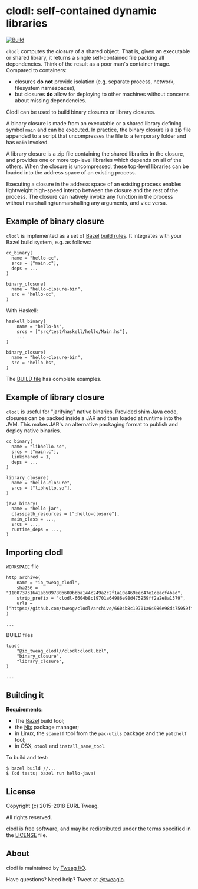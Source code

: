 # clodl: self-contained dynamic libraries

[![Build](https://github.com/tweag/clodl/actions/workflows/build.yml/badge.svg?branch=master)](https://github.com/tweag/clodl/actions/workflows/build.yml)

`clodl` computes the *closure* of a shared object. That is, given
an executable or shared library, it returns a single self-contained
file packing all dependencies. Think of the result as a poor man's
container image. Compared to containers:

* closures **do not** provide isolation (e.g. separate process,
  network, filesystem namespaces),
* but closures **do** allow for deploying to other machines without
  concerns about missing dependencies.

Clodl can be used to build binary closures or library closures.

A binary closure is made from an executable or a shared library
defining symbol `main` and can be executed. In practice, the binary
closure is a zip file appended to a script that uncompresses the file
to a temporary folder and has `main` invoked.

A library closure is a zip file containing the shared libraries in
the closure, and provides one or more top-level libraries which depends on all of
the others. When the closure is uncompressed, these top-level libraries
can be loaded into the address space of an existing process.

Executing a closure in the address space of an existing process
enables lightweight high-speed interop between the closure and the
rest of the process. The closure can natively invoke any function in
the process without marshalling/unmarshalling any arguments, and vice
versa.

## Example of binary closure

`clodl` is implemented as a set
of [Bazel][bazel] [build rules][bazel-rules]. It integrates with your
Bazel build system, e.g. as follows:

```
cc_binary(
  name = "hello-cc",
  srcs = ["main.c"],
  deps = ...
)

binary_closure(
  name = "hello-closure-bin",
  src = "hello-cc",
)
```

With Haskell:

```
haskell_binary(
    name = "hello-hs",
    srcs = ["src/test/haskell/hello/Main.hs"],
	...
)

binary_closure(
  name = "hello-closure-bin",
  src = "hello-hs",
)
```

The [BUILD file](BUILD) has complete examples.

[bazel]: https://bazel.build
[bazel-rules]: https://docs.bazel.build/versions/master/skylark/rules.html

## Example of library closure

`clodl` is useful for "jarifying" native binaries. Provided shim Java
code, closures can be packed inside a JAR and then loaded at runtime
into the JVM. This makes JAR's an alternative packaging format to
publish and deploy native binaries.

```
cc_binary(
  name = "libhello.so",
  srcs = ["main.c"],
  linkshared = 1,
  deps = ...
)

library_closure(
  name = "hello-closure",
  srcs = ["libhello.so"],
)

java_binary(
  name = "hello-jar",
  classpath_resources = [":hello-closure"],
  main_class = ...,
  srcs = ...,
  runtime_deps = ...,
)
```

## Importing clodl

`WORKSPACE` file
```
http_archive(
    name = "io_tweag_clodl",
    sha256 = "110073731641ab509780b609bbba144c249a2c2f1a10e469eec47e1ceacf4bad",
    strip_prefix = "clodl-6604b8c19701a64986e98d475959ff2a2e8a1379",
    urls = ["https://github.com/tweag/clodl/archive/6604b8c19701a64986e98d475959ff2a2e8a1379.tar.gz"],
)

...
```

BUILD files
```
load(
    "@io_tweag_clodl//clodl:clodl.bzl",
    "binary_closure",
    "library_closure",
)

...
```

## Building it

**Requirements:**
* The [Bazel][bazel] build tool;
* the [Nix][nix] package manager;
* in Linux, the `scanelf` tool from the `pax-utils` package and the `patchelf` tool;
* in OSX, `otool` and `install_name_tool`.

To build and test:

```
$ bazel build //...
$ (cd tests; bazel run hello-java)
```

[nix]: https://nixos.org/nix

## License

Copyright (c) 2015-2018 EURL Tweag.

All rights reserved.

clodl is free software, and may be redistributed under the terms
specified in the [LICENSE](LICENSE) file.

## About

clodl is maintained by [Tweag I/O](http://tweag.io/).

Have questions? Need help? Tweet at
[@tweagio](http://twitter.com/tweagio).
